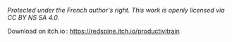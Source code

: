 *Protected under the French author's right.
This work is openly licensed via CC BY NS SA 4.0.*

Download on itch.io :
https://redspine.itch.io/productivitrain
